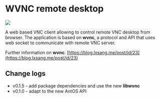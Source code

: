 # WVNC remote desktop
![](https://os.lxsang.me/repo/RemoteDesktop/RemoteDesktop.png)

A web based VNC client allowing to control remote VNC desktop from browser. The application is based on **wvnc**, a protocol and API that uses web socket to communicate with remote VNC server.

Further information on **wvnc**: [https://blog.lxsang.me/post/id/23](https://blog.lxsang.me/post/id/23)


## Change logs

* v0.1.5 - add package dependencies and use the new **libwvnc**
* v0.1.0 - adapt to the new AntOS API